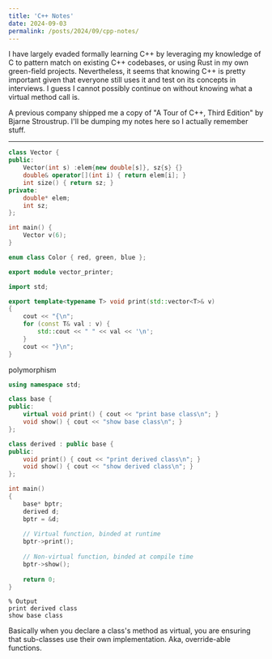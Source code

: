 ```yaml
---
title: 'C++ Notes'
date: 2024-09-03
permalink: /posts/2024/09/cpp-notes/
---
```


I have largely evaded formally learning C++ by leveraging my knowledge of C to pattern match on existing C++ codebases, or using Rust in my own green-field projects. Nevertheless, it seems that knowing C++ is pretty important given that everyone still uses it and test on its concepts in interviews. I guess I cannot possibly continue on without knowing what a virtual method call is.

A previous company shipped me a copy of "A Tour of C++, Third Edition" by Bjarne Stroustrup. I'll be dumping my notes here so I actually remember stuff.

---


```c++
class Vector {
public:
    Vector(int s) :elem{new double[s]}, sz{s} {}
    double& operator[](int i) { return elem[i]; }
    int size() { return sz; }
private:
    double* elem;
    int sz;
};

int main() {
    Vector v(6);
}
```
```c++
enum class Color { red, green, blue };
```
```c++
export module vector_printer;

import std;

export template<typename T> void print(std::vector<T>& v)
{
    cout << "{\n";
    for (const T& val : v) {
        std::cout << " " << val << '\n';
    }
    cout << "}\n";
}
```

polymorphism
```c++
using namespace std;

class base {
public:
    virtual void print() { cout << "print base class\n"; }
    void show() { cout << "show base class\n"; }
};

class derived : public base {
public:
    void print() { cout << "print derived class\n"; }
    void show() { cout << "show derived class\n"; }
};

int main()
{
    base* bptr;
    derived d;
    bptr = &d;
 
    // Virtual function, binded at runtime
    bptr->print();
 
    // Non-virtual function, binded at compile time
    bptr->show();
 
    return 0;
}
```

```
% Output
print derived class
show base class
```

Basically when you declare a class's method as virtual, you are ensuring that sub-classes use their own implementation. Aka, override-able functions.